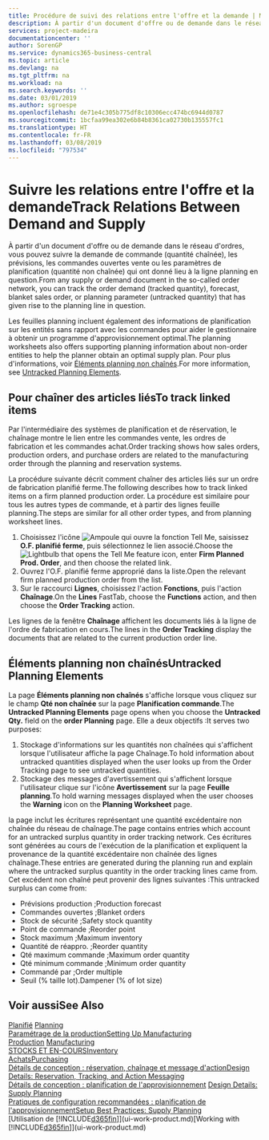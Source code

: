 ```yaml
---
title: Procédure de suivi des relations entre l'offre et la demande | Microsoft Docs
description: À partir d'un document d'offre ou de demande dans le réseau d'ordres, vous pouvez suivre la demande de commande (quantité chaînée), les prévisions, les commandes ouvertes vente ou les paramètres de planification (quantité non chaînée) qui ont donné lieu à la ligne planning en question.
services: project-madeira
documentationcenter: ''
author: SorenGP
ms.service: dynamics365-business-central
ms.topic: article
ms.devlang: na
ms.tgt_pltfrm: na
ms.workload: na
ms.search.keywords: ''
ms.date: 03/01/2019
ms.author: sgroespe
ms.openlocfilehash: de71e4c305b775df8c10306ecc474bc6944d0787
ms.sourcegitcommit: 1bcfaa99ea302e6b84b8361ca02730b135557fc1
ms.translationtype: HT
ms.contentlocale: fr-FR
ms.lasthandoff: 03/08/2019
ms.locfileid: "797534"
---
```

# <a name="track-relations-between-demand-and-supply"></a><span data-ttu-id="df5b2-103">Suivre les relations entre l'offre et la demande</span><span class="sxs-lookup"><span data-stu-id="df5b2-103">Track Relations Between Demand and Supply</span></span>
<span data-ttu-id="df5b2-104">À partir d'un document d'offre ou de demande dans le réseau d'ordres, vous pouvez suivre la demande de commande (quantité chaînée), les prévisions, les commandes ouvertes vente ou les paramètres de planification (quantité non chaînée) qui ont donné lieu à la ligne planning en question.</span><span class="sxs-lookup"><span data-stu-id="df5b2-104">From any supply or demand document in the so-called order network, you can track the order demand (tracked quantity), forecast, blanket sales order, or planning parameter (untracked quantity) that has given rise to the planning line in question.</span></span>

<span data-ttu-id="df5b2-105">Les feuilles planning incluent également des informations de planification sur les entités sans rapport avec les commandes pour aider le gestionnaire à obtenir un programme d'approvisionnement optimal.</span><span class="sxs-lookup"><span data-stu-id="df5b2-105">The planning worksheets also offers supporting planning information about non-order entities to help the planner obtain an optimal supply plan.</span></span> <span data-ttu-id="df5b2-106">Pour plus d'informations, voir [Éléments planning non chaînés](production-how-track-demand-supply.md#untracked-planning-elements).</span><span class="sxs-lookup"><span data-stu-id="df5b2-106">For more information, see [Untracked Planning Elements](production-how-track-demand-supply.md#untracked-planning-elements).</span></span>

## <a name="to-track-linked-items"></a><span data-ttu-id="df5b2-107">Pour chaîner des articles liés</span><span class="sxs-lookup"><span data-stu-id="df5b2-107">To track linked items</span></span>
<span data-ttu-id="df5b2-108">Par l'intermédiaire des systèmes de planification et de réservation, le chaînage montre le lien entre les commandes vente, les ordres de fabrication et les commandes achat.</span><span class="sxs-lookup"><span data-stu-id="df5b2-108">Order tracking shows how sales orders, production orders, and purchase orders are related to the manufacturing order through the planning and reservation systems.</span></span>

<span data-ttu-id="df5b2-109">La procédure suivante décrit comment chaîner des articles liés sur un ordre de fabrication planifié ferme.</span><span class="sxs-lookup"><span data-stu-id="df5b2-109">The following describes how to track linked items on a firm planned production order.</span></span> <span data-ttu-id="df5b2-110">La procédure est similaire pour tous les autres types de commande, et à partir des lignes feuille planning.</span><span class="sxs-lookup"><span data-stu-id="df5b2-110">The steps are similar for all other order types, and from planning worksheet lines.</span></span>

1. <span data-ttu-id="df5b2-111">Choisissez l'icône ![Ampoule qui ouvre la fonction Tell Me](media/ui-search/search_small.png "Dites-moi ce que vous voulez faire"), saisissez **O.F. planifié ferme**, puis sélectionnez le lien associé.</span><span class="sxs-lookup"><span data-stu-id="df5b2-111">Choose the ![Lightbulb that opens the Tell Me feature](media/ui-search/search_small.png "Tell me what you want to do") icon, enter **Firm Planned Prod. Order**, and then choose the related link.</span></span>
2. <span data-ttu-id="df5b2-112">Ouvrez l'O.F. planifié ferme approprié dans la liste.</span><span class="sxs-lookup"><span data-stu-id="df5b2-112">Open the relevant firm planned production order from the list.</span></span>
3. <span data-ttu-id="df5b2-113">Sur le raccourci **Lignes**, choisissez l'action **Fonctions**, puis l'action **Chaînage**.</span><span class="sxs-lookup"><span data-stu-id="df5b2-113">On the **Lines** FastTab, choose the **Functions** action, and then choose the **Order Tracking** action.</span></span>

<span data-ttu-id="df5b2-114">Les lignes de la fenêtre **Chaînage** affichent les documents liés à la ligne de l'ordre de fabrication en cours.</span><span class="sxs-lookup"><span data-stu-id="df5b2-114">The lines in the **Order Tracking** display the documents that are related to the current production order line.</span></span>

## <a name="untracked-planning-elements"></a><span data-ttu-id="df5b2-115">Éléments planning non chaînés</span><span class="sxs-lookup"><span data-stu-id="df5b2-115">Untracked Planning Elements</span></span>
<span data-ttu-id="df5b2-116">La page **Éléments planning non chaînés** s'affiche lorsque vous cliquez sur le champ **Qté non chaînée** sur la page **Planification commande**.</span><span class="sxs-lookup"><span data-stu-id="df5b2-116">The **Untracked Planning Elements** page opens when you choose the **Untracked Qty.** field on the **order Planning** page.</span></span> <span data-ttu-id="df5b2-117">Elle a deux objectifs :</span><span class="sxs-lookup"><span data-stu-id="df5b2-117">It serves two purposes:</span></span>

1. <span data-ttu-id="df5b2-118">Stockage d'informations sur les quantités non chaînées qui s'affichent lorsque l'utilisateur affiche la page Chaînage.</span><span class="sxs-lookup"><span data-stu-id="df5b2-118">To hold information about untracked quantities displayed when the user looks up from the Order Tracking page to see untracked quantities.</span></span>
2. <span data-ttu-id="df5b2-119">Stockage des messages d'avertissement qui s'affichent lorsque l'utilisateur clique sur l'icône **Avertissement** sur la page **Feuille planning**.</span><span class="sxs-lookup"><span data-stu-id="df5b2-119">To hold warning messages displayed when the user chooses the **Warning** icon on the **Planning Worksheet** page.</span></span>

<span data-ttu-id="df5b2-120">la page inclut les écritures représentant une quantité excédentaire non chaînée du réseau de chaînage.</span><span class="sxs-lookup"><span data-stu-id="df5b2-120">The page contains entries which account for an untracked surplus quantity in order tracking network.</span></span> <span data-ttu-id="df5b2-121">Ces écritures sont générées au cours de l'exécution de la planification et expliquent la provenance de la quantité excédentaire non chaînée des lignes chaînage.</span><span class="sxs-lookup"><span data-stu-id="df5b2-121">These entries are generated during the planning run and explain where the untracked surplus quantity in the order tracking lines came from.</span></span> <span data-ttu-id="df5b2-122">Cet excédent non chaîné peut provenir des lignes suivantes :</span><span class="sxs-lookup"><span data-stu-id="df5b2-122">This untracked surplus can come from:</span></span>

- <span data-ttu-id="df5b2-123">Prévisions production ;</span><span class="sxs-lookup"><span data-stu-id="df5b2-123">Production forecast</span></span>
- <span data-ttu-id="df5b2-124">Commandes ouvertes ;</span><span class="sxs-lookup"><span data-stu-id="df5b2-124">Blanket orders</span></span>
- <span data-ttu-id="df5b2-125">Stock de sécurité ;</span><span class="sxs-lookup"><span data-stu-id="df5b2-125">Safety stock quantity</span></span>
- <span data-ttu-id="df5b2-126">Point de commande ;</span><span class="sxs-lookup"><span data-stu-id="df5b2-126">Reorder point</span></span>
- <span data-ttu-id="df5b2-127">Stock maximum ;</span><span class="sxs-lookup"><span data-stu-id="df5b2-127">Maximum inventory</span></span>
- <span data-ttu-id="df5b2-128">Quantité de réappro. ;</span><span class="sxs-lookup"><span data-stu-id="df5b2-128">Reorder quantity</span></span>
- <span data-ttu-id="df5b2-129">Qté maximum commande ;</span><span class="sxs-lookup"><span data-stu-id="df5b2-129">Maximum order quantity</span></span>
- <span data-ttu-id="df5b2-130">Qté minimum commande ;</span><span class="sxs-lookup"><span data-stu-id="df5b2-130">Minimum order quantity</span></span>
- <span data-ttu-id="df5b2-131">Commandé par ;</span><span class="sxs-lookup"><span data-stu-id="df5b2-131">Order multiple</span></span>
- <span data-ttu-id="df5b2-132">Seuil (% taille lot).</span><span class="sxs-lookup"><span data-stu-id="df5b2-132">Dampener (% of lot size)</span></span>

## <a name="see-also"></a><span data-ttu-id="df5b2-133">Voir aussi</span><span class="sxs-lookup"><span data-stu-id="df5b2-133">See Also</span></span>  
<span data-ttu-id="df5b2-134">[Planifié](production-planning.md) </span><span class="sxs-lookup"><span data-stu-id="df5b2-134">[Planning](production-planning.md) </span></span>  
[<span data-ttu-id="df5b2-135">Paramétrage de la production</span><span class="sxs-lookup"><span data-stu-id="df5b2-135">Setting Up Manufacturing</span></span>](production-configure-production-processes.md)  
<span data-ttu-id="df5b2-136">[Production](production-manage-manufacturing.md)  </span><span class="sxs-lookup"><span data-stu-id="df5b2-136">[Manufacturing](production-manage-manufacturing.md)  </span></span>  
[<span data-ttu-id="df5b2-137">STOCKS ET EN-COURS</span><span class="sxs-lookup"><span data-stu-id="df5b2-137">Inventory</span></span>](inventory-manage-inventory.md)  
[<span data-ttu-id="df5b2-138">Achats</span><span class="sxs-lookup"><span data-stu-id="df5b2-138">Purchasing</span></span>](purchasing-manage-purchasing.md)  
[<span data-ttu-id="df5b2-139">Détails de conception : réservation, chaînage et message d'action</span><span class="sxs-lookup"><span data-stu-id="df5b2-139">Design Details: Reservation, Tracking, and Action Messaging</span></span>](design-details-reservation-order-tracking-and-action-messaging.md)  
<span data-ttu-id="df5b2-140">[Détails de conception : planification de l'approvisionnement](design-details-supply-planning.md) </span><span class="sxs-lookup"><span data-stu-id="df5b2-140">[Design Details: Supply Planning](design-details-supply-planning.md) </span></span>  
[<span data-ttu-id="df5b2-141">Pratiques de configuration recommandées : planification de l'approvisionnement</span><span class="sxs-lookup"><span data-stu-id="df5b2-141">Setup Best Practices: Supply Planning</span></span>](setup-best-practices-supply-planning.md)  
<span data-ttu-id="df5b2-142">[Utilisation de [!INCLUDE[d365fin](includes/d365fin_md.md)]](ui-work-product.md)</span><span class="sxs-lookup"><span data-stu-id="df5b2-142">[Working with [!INCLUDE[d365fin](includes/d365fin_md.md)]](ui-work-product.md)</span></span>
